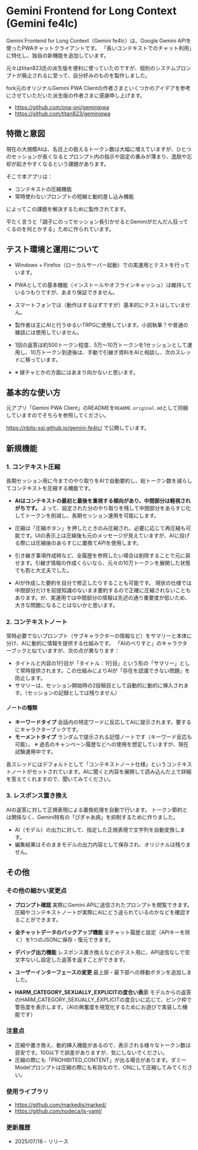 # Gemini Frontend for Long Context (Gemini fe4lc)

Gemini Frontend for Long Context（Gemini fe4lc）は、Google Gemini APIを使ったPWAチャットクライアントです。
「長いコンテキストでのチャット利用」に特化し、独自の新機能を追加しています。

元々はtitan823氏の派生版を便利に使っていたのですが、個別のシステムプロンプトが廃止されるに至って、自分好みのものを製作しました。

fork元のオリジナルGemini PWA Clientの作者さまといくつかのアイデアを参考にさせていただいた派生版の作者さまに感謝申し上げます。

- https://github.com/ona-oni/geminipwa
- https://github.com/titan823/geminipwa


## 特徴と意図

現在の大規模AIは、名目上の扱えるトークン数は大幅に増えていますが、ひとつのセッションが長くなるとプロンプト内の指示や設定の重みが薄まり、逸脱や忘却が起きやすくなるという課題があります。

そこで本アプリは：

* コンテキストの圧縮機能
* 常時使わないプロンプトの短縮と動的差し込み機能

によってこの課題を解決するために製作されてます。

平たく言うと「調子にのってセッション長引かせるとGeminiがだんだん狂ってくるのを何とかする」ために作られています。

## テスト環境と運用について

* Windows + Firefox（ローカルサーバー起動）での実運用とテストを行っています。
* PWAとしての基本機能（インストールやオフラインキャッシュ）は維持しているつもりですが、あまり保証できません。
* スマートフォンでは（動作はするはずですが）基本的にテストはしていません。

* 製作者は主にAIと行うゆるいTRPGに使用しています。小説執筆？や普通の雑談には使用していません。
* 1回の返答は約500トークン程度、5万〜10万トークンを1セッションとして運用し、10万トークン到達後は、手動で引継ぎ資料をAIと相談し、次のスレッドに移っています。

* ※ 嫁チャとかの方面にはあまり向かないと思います。

## 基本的な使い方

元アプリ「Gemini PWA Client」のREADMEを`README.original.md`として同梱していますのでそちらを参照してください。

https://nbits-ssl.github.io/gemini-fe4lc/ で公開しています。


## 新規機能

### 1. コンテキスト圧縮

長期セッション用に今までのやり取りをAIで自動要約し、総トークン数を減らしてコンテキストを圧縮する機能です。

* **AIはコンテキストの最初と最後を重視する傾向があり、中間部分は軽視されがちです。** よって、設定された分のやり取りを残して中間部分をあらすじ化してトークンを削減し、長期セッション運用を可能にします。

* 圧縮は「圧縮ボタン」を押したときのみ圧縮され、必要に応じて再圧縮も可能です。UIの表示上は圧縮後も元のメッセージが見えていますが、AIに投げる際には圧縮後のあらすじに置換てAPIを使用します。

* 引き継ぎ事項作成時など、全履歴を参照したい場合は削除することで元に戻せます。引継ぎ情報の作成くらいなら、元々の10万トークンを展開した状態でも割と大丈夫でした。

* AIが作成した要約を自分で修正したりすることも可能です。
  現状の仕様では中間部分だけを前提知識のないまま要約するので正確に圧縮されないこともあります。が、実運用では中間部分の情報は先述の通り重要度が低いため、大きな問題になることはないかと思います。

### 2. コンテキストノート

常時必要でないプロンプト（サブキャラクターの情報など）をサマリーと本体に分け、AIに動的に情報を提供する仕組みです。
「AIのべりすと」のキャラクターブックと似ていますが、次の点が異なります：

* タイトルと内容の1行目が「タイトル：1行目」という形の「サマリー」として常時提供されます。この仕組みによりAIが「存在を認識できない問題」を防止します。
* サマリーは、セッション開始時の2投稿目として自動的に動的に挿入されます。（セッションの記録としては残りません）

#### ノートの種類

* **キーワードタイプ**
  会話内の特定ワードに反応してAIに提示されます。要するにキャラクターブックです。
* **モーメントタイプ**
  ランダムで提示される記憶ノートです（キーワード反応も可能）。
  ※ 過去のキャンペーン履歴などへの使用を想定していますが、現在試験運用中です。

各スレッドにはデフォルトとして「コンテキストノート仕様」というコンテキストノートがセットされています。AIに聞くと内容を展開して読み込んだ上で詳細を答えてくれますので、聞いてみてください。

### 3. レスポンス置き換え

AIの返答に対して正規表現による置換処理を自動で行います。
トークン節約とは関係なく、Gemini特有の「ぴぎゃあ病」を抑制するために作りました。

* AI（モデル）の出力に対して、指定した正規表現で文字列を自動変換します。
* 編集結果はそのままモデルの出力内容として保存され、オリジナルは残りません。

## その他

### その他の細かい変更点

* **プロンプト確認**
  実際にGemini APIに送信されたプロンプトを閲覧できます。圧縮やコンテキストノートが実際にAIにどう送られているのかなどを確認することができます。

* **全チャットデータのバックアップ機能**
  全チャット履歴と設定（APIキーを除く）を1つのJSONに保存・復元できます。

* **デバッグ出力機能**
  レスポンス置き換えなどのテスト用に、API送信なしで空文字ないし設定した返答を返すことができます。

* **ユーザーインターフェースの変更**
  最上部・最下部への移動ボタンを追加しました。

* **HARM_CATEGORY_SEXUALLY_EXPLICITの度合い表示**
  モデルからの返答のHARM_CATEGORY_SEXUALLY_EXPLICITの度合いに応じて、ピンク枠で警告度を表示します。（AIの興奮度を視覚化するためにお遊びで実装した機能です）

### 注意点

* 圧縮や置き換え、動的挿入機能があるので、表示される様々なトークン数は目安です。100以下で誤差がありますが、気にしないでください。
* 圧縮の際にも「PROHIBITED_CONTENT」が出る場合があります。ダミーModelプロンプトは圧縮の際にも有効なので、ONにして圧縮してみてください。

### 使用ライブラリ

- https://github.com/markedjs/marked/
- https://github.com/nodeca/js-yaml/

### 更新履歴

- 2025/07/18 - リリース